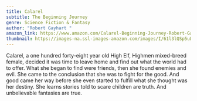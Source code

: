 ```yaml
---
title: Calarel
subtitle: The Beginning Journey
genre: Science Fiction & Fantasy
author: "Robert Gayhart "
amazon_link: https://www.amazon.com/Calarel-Beginning-Journey-Robert-Gayhart/dp/1648956211/ref=tmm_pap_swatch_0?_encoding=UTF8&qid=1643093147&sr=8-1
thumbnail: https://images-na.ssl-images-amazon.com/images/I/61l3lQSp5uL.jpg
---
```

Calarel, a one hundred forty-eight year old High Elf, Highmen mixed-breed female, decided it was time to leave home and find out what the world had to offer. What she began to find were friends, then she found enemies and evil. She came to the conclusion that she was to fight for the good. And good came her way before she even started to fulfill what she thought was her destiny. She learns stories told to scare children are truth. And unbelievable fantasies are true.